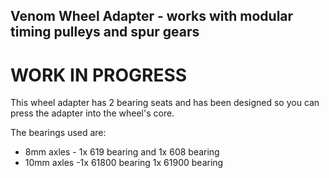 ## Venom Wheel Adapter - works with modular timing pulleys and spur gears

# WORK IN PROGRESS

This wheel adapter has 2 bearing seats and has been designed so you can press the adapter into the wheel's core.

The bearings used are:

* 8mm axles - 1x 619 bearing and 1x 608 bearing
* 10mm axles -1x 61800 bearing 1x 61900 bearing 


